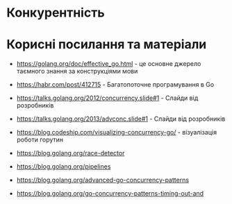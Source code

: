 # Конкурентність

# Корисні посилання та матеріали

- https://golang.org/doc/effective_go.html - це основне джерело таємного знання за конструкціями мови
- https://habr.com/post/412715 - Багатопоточне програмування в Go
- https://talks.golang.org/2012/concurrency.slide#1 - Слайди від розробників
- https://talks.golang.org/2013/advconc.slide#1 - Слайди від розробників
- https://blog.codeship.com/visualizing-concurrency-go/ - візуалізація роботи горутин

- https://blog.golang.org/race-detector
- https://blog.golang.org/pipelines
- https://blog.golang.org/advanced-go-concurrency-patterns
- https://blog.golang.org/go-concurrency-patterns-timing-out-and